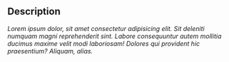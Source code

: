 ## Description

_Lorem ipsum dolor, sit amet consectetur adipisicing elit. Sit deleniti numquam magni reprehenderit sint. Labore
consequuntur autem mollitia ducimus maxime velit modi laboriosam! Dolores qui provident hic praesentium? Aliquam, alias._
